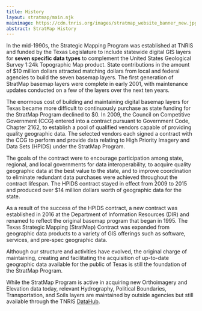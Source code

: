 ```yaml
---
title: History
layout: stratmap/main.njk
mainimage: https://cdn.tnris.org/images/stratmap_website_banner_new.jpg
abstract: StratMap History
---
```


<div class="container-md">
<p class="lead">In the mid-1990s, the Strategic Mapping Program was established at TNRIS and funded by the Texas Legislature to include statewide digital GIS layers for <strong>seven specific data types</strong> to complement the United States Geological Survey 1:24k Topographic Map product. State contributions in the amount of $10 million dollars attracted matching dollars from local and federal agencies to build the seven basemap layers. The first generation of StratMap basemap layers were complete in early 2001, with maintenance updates conducted on a few of the layers over the next ten years.</p>

<p>The enormous cost of building and maintaining digital basemap layers for Texas became more difficult to continuously purchase as state funding for the StratMap Program declined to $0. In 2009, the Council on Competitive Government (CCG) entered into a contract pursuant to Government Code, Chapter 2162, to establish a pool of qualified vendors capable of providing quality geographic data. The selected vendors each signed a contract with the CCG to perform and provide data relating to High Priority Imagery and Data Sets (HPIDS) under the StratMap Program.</p>

<p>The goals of the contract were to encourage participation among state, regional, and local governments for data interoperability, to acquire quality geographic data at the best value to the state, and to improve coordination to eliminate redundant data purchases were achieved throughout the contract lifespan. The HPIDS contract stayed in effect from 2009 to 2015 and produced over $14 million dollars worth of geographic data for the state.</p>

<p>As a result of the success of the HPIDS contract, a new contract was established in 2016 at the Department of Information Resources (DIR) and renamed to reflect the original basemap program that began in 1995. The Texas Strategic Mapping (StratMap) Contract was expanded from geographic data products to a variety of GIS offerings such as software, services, and pre-spec geographic data.</p>

<p class="lead">Although our structure and activities have evolved, the original charge of maintaining, creating and facilitating the acquisition of up-to-date geographic data available for the public of Texas is still the foundation of the StratMap Program.</p>

<p class="lead">While the StratMap Program is active in acquiring new Orthoimagery and Elevation data today, relevant Hydrography, Political Boundaries, Transportation, and Soils layers are maintained by outside agencies but still available through the TNRIS <a href="https://data.tnris.org">DataHub</a>.</p>
</div>
